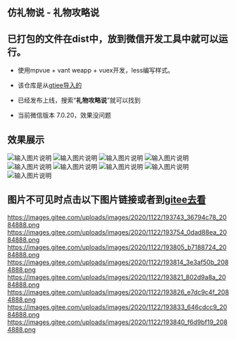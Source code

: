 ## 仿礼物说 - 礼物攻略说

## 已打包的文件在dist中，放到微信开发工具中就可以运行。

+  使用mpvue + vant weapp + vuex开发，less编写样式。

+ 该仓库是从[gtiee导入的](https://gitee.com/tilin/present)

+ 已经发布上线，搜索“**礼物攻略说**”就可以找到

+ 当前微信版本 7.0.20，效果没问题

## 效果展示
![输入图片说明](https://images.gitee.com/uploads/images/2020/1122/193743_36794c78_2084888.png "2.png")
![输入图片说明](https://images.gitee.com/uploads/images/2020/1122/193658_20e84466_2084888.png "1.png")
![输入图片说明](https://images.gitee.com/uploads/images/2020/1122/193754_0dad88ea_2084888.png "3.png")
![输入图片说明](https://images.gitee.com/uploads/images/2020/1122/193805_b7188724_2084888.png "4.png")
![输入图片说明](https://images.gitee.com/uploads/images/2020/1122/193814_3e3af50b_2084888.png "5.png")
![输入图片说明](https://images.gitee.com/uploads/images/2020/1122/193821_802d9a8a_2084888.png "6.png")
![输入图片说明](https://images.gitee.com/uploads/images/2020/1122/193826_e7dc9c4f_2084888.png "7.png")
![输入图片说明](https://images.gitee.com/uploads/images/2020/1122/193833_646cdcc9_2084888.png "8.png")
![输入图片说明](https://images.gitee.com/uploads/images/2020/1122/193840_f6d9bf19_2084888.png "9.png")
## 图片不可见时点击以下图片链接或者到[gitee去看](https://gitee.com/tilin/present)
https://images.gitee.com/uploads/images/2020/1122/193743_36794c78_2084888.png
https://images.gitee.com/uploads/images/2020/1122/193754_0dad88ea_2084888.png
https://images.gitee.com/uploads/images/2020/1122/193805_b7188724_2084888.png
https://images.gitee.com/uploads/images/2020/1122/193814_3e3af50b_2084888.png
https://images.gitee.com/uploads/images/2020/1122/193821_802d9a8a_2084888.png
https://images.gitee.com/uploads/images/2020/1122/193826_e7dc9c4f_2084888.png
https://images.gitee.com/uploads/images/2020/1122/193833_646cdcc9_2084888.png
https://images.gitee.com/uploads/images/2020/1122/193840_f6d9bf19_2084888.png
